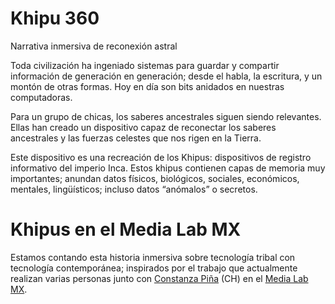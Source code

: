 # Khipu 360
Narrativa inmersiva de reconexión astral

Toda civilización ha ingeniado sistemas para guardar y compartir información de
generación en generación; desde el habla, la escritura, y un montón de otras
formas. Hoy en día son bits anidados en nuestras computadoras.

Para un grupo de chicas, los saberes ancestrales siguen siendo relevantes.
Ellas han creado un dispositivo capaz de reconectar los saberes ancestrales y
las fuerzas celestes que nos rigen en la Tierra. 

Este dispositivo es una recreación de los Khipus: dispositivos de registro
informativo del imperio Inca. Estos khipus contienen capas de memoria muy
importantes; anundan datos físicos, biológicos, sociales, económicos,
mentales, lingüísticos; incluso datos “anómalos” o secretos.

# Khipus en el Media Lab MX

Estamos contando esta historia inmersiva sobre tecnología tribal con
tecnología contemporánea; inspirados por el trabajo que actualmente realizan
varias personas junto con
[Constanza Piña](https://corazonderobota.wordpress.com/) (CH) en el
[Media Lab MX](http://medialabmx.org/). 
